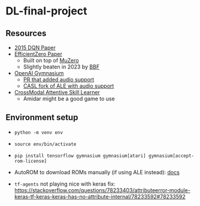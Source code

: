# DL-final-project

## Resources
- [2015 DQN Paper](https://www-nature-com.revproxy.brown.edu/articles/nature14236)
- [EfficientZero Paper](https://arxiv.org/pdf/2111.00210.pdf)
  - Built on top of [MuZero](https://arxiv.org/pdf/1911.08265.pdf)
  - Slightly beaten in 2023 by [BBF](https://arxiv.org/pdf/2305.19452v3.pdf)
- [OpenAI Gymnasium](https://gymnasium.farama.org/)
  - [PR that added audio support](https://github.com/Farama-Foundation/Arcade-Learning-Environment/pull/233)
  - [CASL fork of ALE with audio support](https://github.com/shayegano/Arcade-Learning-Environment)
- [CrossModal Attentive Skill Learner](https://arxiv.org/pdf/1711.10314.pdf)
    - Amidar might be a good game to use

## Environment setup
- `python -m venv env`
- `source env/bin/activate`
- `pip install tensorflow gymnasium gymnasium[atari] gymnasium[accept-rom-license]`


- AutoROM to download ROMs manually (if using ALE instead): [docs](https://pypi.org/project/AutoROM/)

- `tf-agents` not playing nice with keras fix: https://stackoverflow.com/questions/78233403/attributeerror-module-keras-tf-keras-keras-has-no-attribute-internal/78233592#78233592